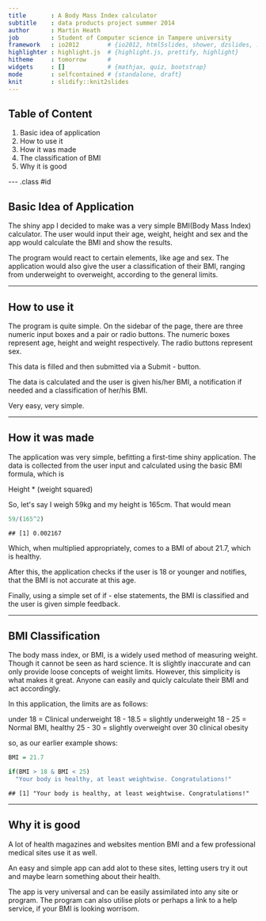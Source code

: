 ```yaml
---
title       : A Body Mass Index calculator
subtitle    : data products project summer 2014
author      : Martin Heath
job         : Student of Computer science in Tampere university
framework   : io2012        # {io2012, html5slides, shower, dzslides, ...}
highlighter : highlight.js  # {highlight.js, prettify, highlight}
hitheme     : tomorrow      # 
widgets     : []            # {mathjax, quiz, bootstrap}
mode        : selfcontained # {standalone, draft}
knit        : slidify::knit2slides
---
```


## Table of Content

1. Basic idea of application
2. How to use it
3. How it was made
4. The classification of BMI
5. Why it is good

--- .class #id 

## Basic Idea of Application

The shiny app I decided to make was a very simple BMI(Body Mass Index) calculator.
The user would input their age, weight, height and sex and the app would calculate the BMI and show the results.

The program would react to certain elements, like age and sex. The application would also give the user a classification of their BMI, ranging from underweight to overweight, according to the general limits.

---

## How to use it

The program is quite simple. On the sidebar of the page, there are three numeric input boxes and a pair or radio buttons. The numeric boxes represent age, height and weight respectively. The radio buttons represent sex.

This data is filled and then submitted via a Submit - button.

The data is calculated and the user is given his/her BMI, a notification if needed and a classification of her/his BMI.

Very easy, very simple.

---

## How it was made

The application was very simple, befitting a first-time shiny application. The data is collected from the user input and calculated using the basic BMI formula, which is

Height * (weight squared)

So, let's say I weigh 59kg and my height is 165cm. That would mean

```r
59/(165^2)
```

```
## [1] 0.002167
```
Which, when multiplied appropriately, comes to a BMI of about 21.7, which is healthy.

After this, the application checks if the user is 18 or younger and notifies, that the BMI is not accurate at this age.

Finally, using a simple set of if - else statements, the BMI is classified and the user is given simple feedback.

---

## BMI Classification

The body mass index, or BMI, is a widely used method of measuring weight. Though it cannot be seen as hard science. It is slightly inaccurate and can only provide loose concepts of weight limits. However, this simplicity is what makes it great. Anyone can easily and quicly calculate their BMI and act accordingly.

In this application, the limits are as follows:

under 18 = Clinical underweight
18 - 18.5 = slightly underweight
18 - 25 = Normal BMI, healthy
25 - 30 = slightly overweight
over 30 clinical obesity

so, as our earlier example shows:

```r
BMI = 21.7

if(BMI > 18 & BMI < 25) 
  "Your body is healthy, at least weightwise. Congratulations!"
```

```
## [1] "Your body is healthy, at least weightwise. Congratulations!"
```

---

## Why it is good

A lot of health magazines and websites mention BMI and a few professional medical sites use it as well. 

An easy and simple app can add alot to these sites, letting users try it out and maybe learn something about their health.

The app is very universal and can be easily assimilated into any site or program. The program can also utilise plots or perhaps a link to a help service, if your BMI is looking worrisom.
